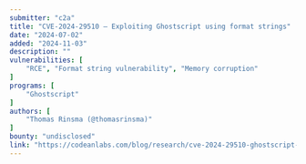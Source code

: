 ```yaml
---
submitter: "c2a"
title: "CVE-2024-29510 – Exploiting Ghostscript using format strings"
date: "2024-07-02"
added: "2024-11-03"
description: ""
vulnerabilities: [
    "RCE", "Format string vulnerability", "Memory corruption"
]
programs: [
    "Ghostscript"
]
authors: [
    "Thomas Rinsma (@thomasrinsma)"
]
bounty: "undisclosed"
link: "https://codeanlabs.com/blog/research/cve-2024-29510-ghostscript-format-string-exploitation/"
---
```




